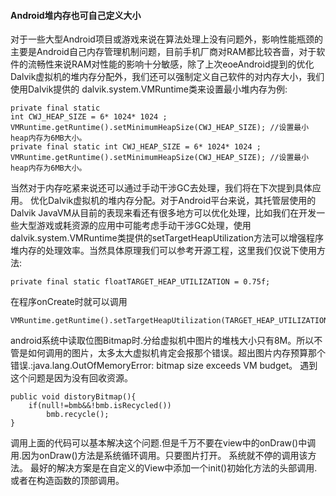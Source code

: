 #### Android堆内存也可自己定义大小
对于一些大型Android项目或游戏来说在算法处理上没有问题外，影响性能瓶颈的主要是Android自己内存管理机制问题，目前手机厂商对RAM都比较吝啬，对于软件的流畅性来说RAM对性能的影响十分敏感，除了上次eoeAndroid提到的优化Dalvik虚拟机的堆内存分配外，我们还可以强制定义自己软件的对内存大小，我们使用Dalvik提供的 dalvik.system.VMRuntime类来设置最小堆内存为例:
```  
private final static
int CWJ_HEAP_SIZE = 6* 1024* 1024 ;
VMRuntime.getRuntime().setMinimumHeapSize(CWJ_HEAP_SIZE); //设置最小heap内存为6MB大小。
private final static int CWJ_HEAP_SIZE = 6* 1024* 1024 ; 
VMRuntime.getRuntime().setMinimumHeapSize(CWJ_HEAP_SIZE); //设置最小heap内存为6MB大小。
```
当然对于内存吃紧来说还可以通过手动干涉GC去处理，我们将在下次提到具体应用。
优化Dalvik虚拟机的堆内存分配。对于Android平台来说，其托管层使用的Dalvik JavaVM从目前的表现来看还有很多地方可以优化处理，比如我们在开发一些大型游戏或耗资源的应用中可能考虑手动干涉GC处理，使用dalvik.system.VMRuntime类提供的setTargetHeapUtilization方法可以增强程序堆内存的处理效率。当然具体原理我们可以参考开源工程，这里我们仅说下使用方法:
```  
private final static floatTARGET_HEAP_UTILIZATION = 0.75f;
```
在程序onCreate时就可以调用
```  
VMRuntime.getRuntime().setTargetHeapUtilization(TARGET_HEAP_UTILIZATION);
```
android系统中读取位图Bitmap时.分给虚拟机中图片的堆栈大小只有8M。所以不管是如何调用的图片，太多太大虚拟机肯定会报那个错误。超出图片内存预算那个错误.:java.lang.OutOfMemoryError: bitmap size exceeds VM budget。
遇到这个问题是因为没有回收资源。
```  
public void distoryBitmap(){ 
	if(null!=bmb&&!bmb.isRecycled())
		bmb.recycle();
} 
```
调用上面的代码可以基本解决这个问题.但是千万不要在view中的onDraw()中调用.因为onDraw()方法是系统循环调用。只要图片打开。
系统就不停的调用该方法。
最好的解决方案是在自定义的View中添加一个init()初始化方法的头部调用.或者在构造函数的顶部调用。